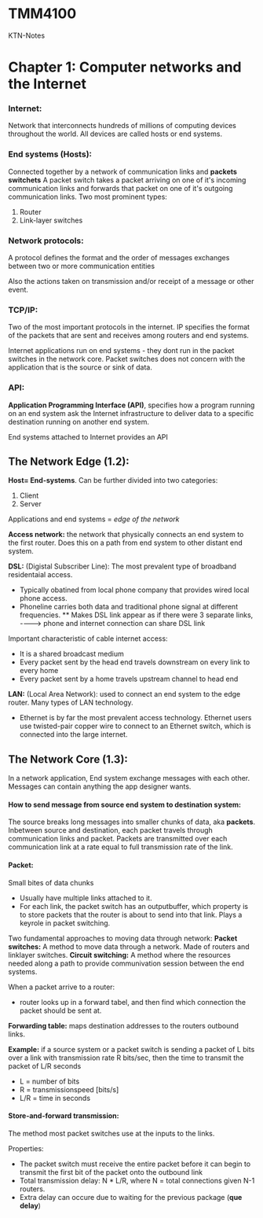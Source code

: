 # TMM4100
KTN-Notes

# Chapter 1: Computer networks and the Internet

### Internet:
Network that interconnects hundreds of millions of computing devices throughout the world.
All devices are called hosts or end systems.

### End systems (Hosts):
Connected together by a network of communication links and __packets switchets__
A packet switch takes a packet arriving on one of it's incoming communication links and forwards that packet on one of it's outgoing communication links.
Two most prominent types:
1. Router
2. Link-layer switches

### Network protocols:
A protocol defines the format and the order of messages exchanges between two or more communication entities

Also the actions taken on transmission and/or receipt of a message or other event.

### TCP/IP:
Two of the most important protocols in the internet. IP specifies the format of the packets that are sent and receives among routers and end systems.

Internet applications run on end systems - they dont run in the packet switches in the network core. Packet switches does not concern with the application that is the source or sink of data.


### API:
__Application Programming Interface (API)__, specifies how a program running on an end system ask the Internet infrastructure to deliver data to a specific destination running on another end system. 

End systems attached to Internet provides an API


## The Network Edge (1.2):
__Host= End-systems__. Can be further divided into two categories:
1. Client
2. Server

Applications and end systems = _edge of the network_

__Access network:__ the network that physically connects an end system to the first router. Does this on a path from end system to other distant end system.

__DSL:__ (Digistal Subscriber Line): The most prevalent type of broadband residentaial access.
* Typically obatined from local phone company that provides wired local phone access.
* Phoneline carries both data and traditional phone signal at different frequencies.
** Makes DSL link appear as if there were 3 separate links, ----> phone and internet connection can share DSL link

Important characteristic of cable internet access:
* It is a shared broadcast medium
* Every packet sent by the head end travels downstream on every link to every home
* Every packet sent by a home travels upstream channel to head end

__LAN:__ (Local Area Network): used to connect an end system to the edge router. Many types of LAN technology.
* Ethernet is by far the most prevalent access technology.
Ethernet users use twisted-pair copper wire to connect to an Ethernet switch, which is connected into the large internet.

## The Network Core (1.3):
In a network application, End system exchange messages with each other. Messages can contain anything the app designer wants.

#### How to send message from source end system to destination system:
The source breaks long messages into smaller chunks of data, aka __packets__. Inbetween source and destination, each packet travels through communication links and packet. Packets are transmitted over each communication link at a rate equal to full transmission rate of the link.

#### Packet: 
Small bites of data chunks 
* Usually have multiple links attached to it.
* For each link, the packet switch has an outputbuffer, which property is to store packets that the router is about to send into that link. Plays a keyrole in packet switching.

Two fundamental approaches to moving data through network:
__Packet switches:__ A method to move data through a network. Made of routers and linklayer switches.
__Circuit switching:__ A method where the resources needed along a path to provide communivation session between the end systems.

When a packet arrive to a router:
* router looks up in a forward tabel, and then find which connection the packet should be sent at.

__Forwarding table:__ maps destination addresses to the routers outbound links.


__Example:__ if a source system or a packet switch is sending a packet of L bits over a link with transmission rate R bits/sec, then the time to transmit the packet of L/R seconds
* L = number of bits
* R = transmissionspeed [bits/s]
* L/R = time in seconds

#### Store-and-forward transmission:
The method most packet switches use at the inputs to the links.

Properties:
* The packet switch must receive the entire packet before it can begin to transmit the first bit of the packet onto the outbound link
* Total transmission delay: N * L/R, where N = total connections given N-1 routers.
* Extra delay can occure due to waiting for the previous package (__que delay__)



